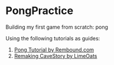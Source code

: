 # PongPractice
Building my first game from scratch: pong

Using the following tutorials as guides: <br>
1. <a href="http://rembound.com/articles/the-pong-tutorial">Pong Tutorial by Rembound.com</a> <br>
2. <a href="https://www.youtube.com/playlist?list=PLNOBk_id22bw6LXhrGfhVwqQIa-M2MsLa"> Remaking CaveStory by LimeOats </a>
